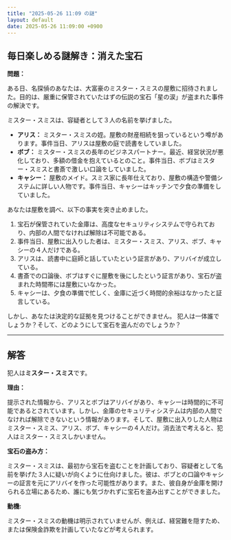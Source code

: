 ```yaml
---
title: "2025-05-26 11:09 の謎"
layout: default
date: 2025-05-26 11:09:00 +0900
---
```

## 毎日楽しめる謎解き：消えた宝石

**問題：**

ある日、名探偵のあなたは、大富豪のミスター・スミスの屋敷に招待されました。目的は、厳重に保管されていたはずの伝説の宝石「星の涙」が盗まれた事件の解決です。

ミスター・スミスは、容疑者として３人の名前を挙げました。

*   **アリス：** ミスター・スミスの姪。屋敷の財産相続を狙っているという噂があります。事件当日、アリスは屋敷の庭で読書をしていました。
*   **ボブ：** ミスター・スミスの長年のビジネスパートナー。最近、経営状況が悪化しており、多額の借金を抱えているとのこと。事件当日、ボブはミスター・スミスと書斎で激しい口論をしていました。
*   **キャシー：** 屋敷のメイド。スミス家に長年仕えており、屋敷の構造や警備システムに詳しい人物です。事件当日、キャシーはキッチンで夕食の準備をしていました。

あなたは屋敷を調べ、以下の事実を突き止めました。

1.  宝石が保管されていた金庫は、高度なセキュリティシステムで守られており、内部の人間でなければ解除は不可能である。
2.  事件当日、屋敷に出入りした者は、ミスター・スミス、アリス、ボブ、キャシーの４人だけである。
3.  アリスは、読書中に庭師と話していたという証言があり、アリバイが成立している。
4.  書斎での口論後、ボブはすぐに屋敷を後にしたという証言があり、宝石が盗まれた時間帯には屋敷にいなかった。
5.  キャシーは、夕食の準備で忙しく、金庫に近づく時間的余裕はなかったと証言している。

しかし、あなたは決定的な証拠を見つけることができません。
犯人は一体誰でしょうか？そして、どのようにして宝石を盗んだのでしょうか？

---
## 解答

犯人は**ミスター・スミス**です。

**理由：**

提示された情報から、アリスとボブはアリバイがあり、キャシーは時間的に不可能であるとされています。しかし、金庫のセキュリティシステムは内部の人間でなければ解除できないという情報があります。そして、屋敷に出入りした人物はミスター・スミス、アリス、ボブ、キャシーの４人だけ。消去法で考えると、犯人はミスター・スミスしかいません。

**宝石の盗み方：**

ミスター・スミスは、最初から宝石を盗むことを計画しており、容疑者として名前を挙げた３人に疑いが向くように仕向けました。彼は、ボブとの口論やキャシーの証言を元にアリバイを作った可能性があります。また、彼自身が金庫を開けられる立場にあるため、誰にも気づかれずに宝石を盗み出すことができました。

**動機:**

ミスター・スミスの動機は明示されていませんが、例えば、経営難を隠すため、または保険金詐欺を計画していたなどが考えられます。
